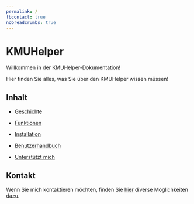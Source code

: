 ```yaml
---
permalink: /
fbcontact: true
nobreadcrumbs: true
---
```


# KMUHelper

Willkommen in der KMUHelper-Dokumentation!

Hier finden Sie alles, was Sie über den KMUHelper wissen müssen!

## Inhalt

- [Geschichte](history.md)
- [Funktionen](functions.md)
- [Installation](installation.md)
- [Benutzerhandbuch](manual/README.md)

- [Unterstützt mich](support.md)

## Kontakt

Wenn Sie mich kontaktieren möchten, finden Sie [hier](<{{ site.kontakt_url }}>) diverse Möglichkeiten dazu.

